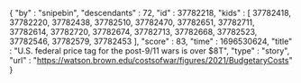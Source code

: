 {
  "by" : "snipebin",
  "descendants" : 72,
  "id" : 37782218,
  "kids" : [ 37782418, 37782220, 37782438, 37782510, 37782470, 37782651, 37782711, 37782614, 37782720, 37782674, 37782713, 37782668, 37782523, 37782546, 37782579, 37782453 ],
  "score" : 83,
  "time" : 1696530624,
  "title" : "U.S. federal price tag for the post-9/11 wars is over $8T",
  "type" : "story",
  "url" : "https://watson.brown.edu/costsofwar/figures/2021/BudgetaryCosts"
}
